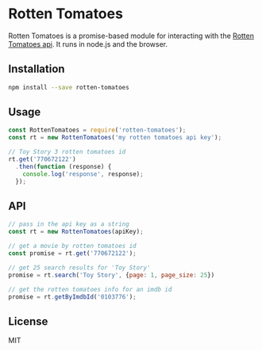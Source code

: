 # Rotten Tomatoes

Rotten Tomatoes is a promise-based module for interacting with the
[Rotten Tomatoes api](http://developer.rottentomatoes.com/docs). It runs in
node.js and the browser.

## Installation
```bash
npm install --save rotten-tomatoes
```

## Usage

```JavaScript
const RottenTomatoes = require('rotten-tomatoes');
const rt = new RottenTomatoes('my rotten tomatoes api key');

// Toy Story 3 rotten tomatoes id
rt.get('770672122')
  .then(function (response) {
    console.log('response', response);
  });
```

## API


```JavaScript
// pass in the api key as a string
const rt = new RottenTomatoes(apiKey);

// get a movie by rotten tomatoes id
const promise = rt.get('770672122');

// get 25 search results for 'Toy Story'
promise = rt.search('Toy Story', {page: 1, page_size: 25})

// get the rotten tomatoes info for an imdb id
promise = rt.getByImdbId('0103776');
```

## License

MIT
